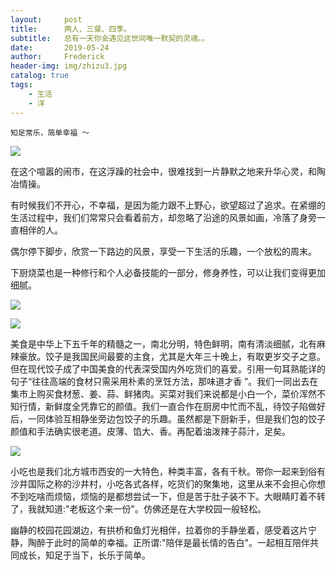 ```yaml
---
layout:     post
title:      两人、三餐、四季。 
subtitle:   总有一天你会遇见这世间唯一默契的灵魂。。
date:       2019-05-24
author:     Frederick
header-img: img/zhizu3.jpg
catalog: true
tags:
    - 生活
    - 洋
---
```




```
知足常乐，简单幸福 ～
```

![](https://github.com/FrederickHou/FrederickHou.github.io/blob/master/img/zhizu2.jpg?raw=true)

在这个喧嚣的闹市，在这浮躁的社会中，很难找到一片静默之地来升华心灵，和陶冶情操。

有时候我们不开心，不幸福，是因为能力跟不上野心，欲望超过了追求。在紧绷的生活过程中，我们们常常只会看着前方，却忽略了沿途的风景如画，冷落了身旁一直相伴的人。

偶尔停下脚步，欣赏一下路边的风景，享受一下生活的乐趣，一个放松的周末。

下厨烧菜也是一种修行和个人必备技能的一部分，修身养性，可以让我们变得更加细腻。

![](https://github.com/FrederickHou/FrederickHou.github.io/blob/master/img/zhizu4.jpg?raw=true)

![](https://github.com/FrederickHou/FrederickHou.github.io/blob/master/img/zhizu5.jpg?raw=true)

美食是中华上下五千年的精髓之一，南北分明，特色鲜明，南有清淡细腻，北有麻辣豪放。饺子是我国民间最要的主食，尤其是大年三十晚上，有取更岁交子之意。但在现代饺子成了中国美食的代表深受国内外吃货们的喜爱。引用一句耳熟能详的句子“往往高端的食材只需采用朴素的烹饪方法，那味道才香 ”。我们一同出去在集市上购买食材葱、姜、蒜、鲜猪肉。买菜对我们来说都是小白一个，菜价浑然不知行情，新鲜度全凭靠它的颜值。我们一直合作在厨房中忙而不乱，待饺子陷做好后，一同体验互相静坐旁边包饺子的乐趣。虽然都是下厨新手，但是我们包的饺子颜值和手法确实很老道。皮薄、馅大、香。再配着油泼辣子蒜汁，足矣。

![](https://github.com/FrederickHou/FrederickHou.github.io/blob/master/img/zhizu1.jpg?raw=true)

小吃也是我们北方城市西安的一大特色，种类丰富，各有千秋。带你一起来到俗有沙井国际之称的沙井村，小吃各式各样，吃货们的聚集地，这里从来不会担心你想不到吃啥而烦恼，烦恼的是都想尝试一下，但是苦于肚子装不下。大眼睛盯着不转了，我就知道:"老板这个来一份"。仿佛还是在大学校园一般轻松。

幽静的校园花园湖边，有拱桥和鱼灯光相伴，拉着你的手静坐着，感受着这片宁静，陶醉于此时的简单的幸福。正所谓:"陪伴是最长情的告白"。一起相互陪伴共同成长，知足于当下，长乐于简单。